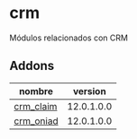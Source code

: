 crm
=========
Módulos relacionados con CRM


Addons
----------------
nombre | version
--- | ---
[crm_claim](crm_claim/) | 12.0.1.0.0
[crm_oniad](crm_oniad/) | 12.0.1.0.0
